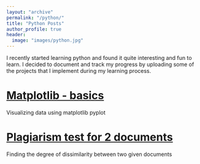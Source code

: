 ```yaml
---
layout: "archive"
permalink: "/python/"
title: "Python Posts"
author_profile: true
header:
  image: "images/python.jpg"
---
```


I recently started learning python and found it quite interesting and fun to learn. I decided to document and track my progress by uploading some of the projects that I implement during my learning process.  



# [Matplotlib - basics](https://github.com/akhilayaragoppa/akhilayaragoppa.github.io/blob/master/_posts/matplotlib.md)
Visualizing data using matplotlib pyplot  


# [Plagiarism test for 2 documents](https://github.com/akhilayaragoppa/akhilayaragoppa.github.io/blob/master/_posts/document-distance.md)
Finding the degree of dissimilarity between two given documents
